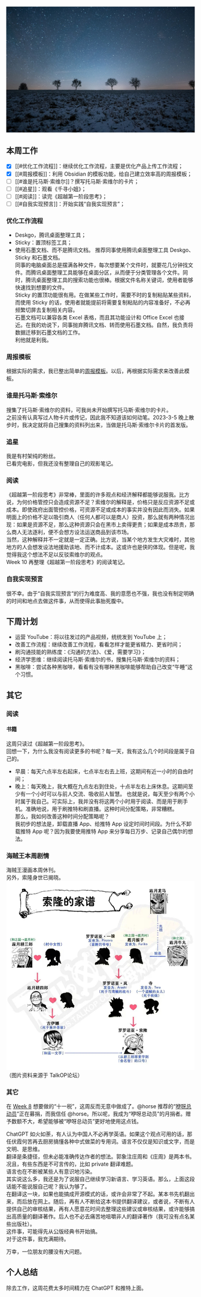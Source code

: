 ![night_sky](/assets/picture/night-sky.jpg)

## 本周工作
- [x] [[#优化工作流程]]：继续优化工作流程，主要是优化产品上传工作流程；
- [x] [[#周报模板]]：利用 Obsidian 的模板功能，给自己建立效率高的周报模板；
- [ ] [[#谁是托马斯·索维尔]]？撰写托马斯·索维尔的卡片；
- [ ] [[#追星]]：观看《千寻小姐》；
- [ ] [[#阅读]]：读完《超越第一阶段思考》；
- [ ] [[#自我实现预言]]：开始实践“自我实现预言”；

### 优化工作流程
- Deskgo，腾讯桌面整理工具；
- Sticky：置顶标签工具；
- 使用石墨文档、而不是腾讯文档。
推荐同事使用腾讯桌面整理工具 Deskgo、Sticky 和石墨文档。<br>同事的电脑桌面总是摆满各种文件，每次想要某个文件时，就要花几分钟找文件。而腾讯桌面整理工具能够在桌面分区，从而便于分类管理各个文件。同时，腾讯桌面整理工具的搜索功能也很棒。根据文件名称关键词，使用者能够快速找到想要的文件。<br>Sticky 的置顶功能很有用。在做某些工作时，需要不时的复制粘贴某些资料，而使用 Sticky 的话，使用者就能提前将需要复制粘贴的内容准备好，不必再频繁切屏去复制相关内容。<br>石墨文档可以兼容各类 Excel 表格，而且其功能设计和 Office Excel 也接近。在我的劝说下，同事抛弃腾讯文档、转而使用石墨文档。自然，我负责将数据迁移到石墨文档的工作。<br>利他就是利我。 

### 周报模板
根据实际的需求，我已整出简单的[周报模板](/templates/周报模板.md)。以后，再根据实际需求来改善此模板。

### 谁是托马斯·索维尔
搜集了托马斯·索维尔的资料，可我尚未开始撰写托马斯·索维尔的卡片。<br>之前没有认真写过人物卡片或传记，因此我不知道该如何动笔。2023-3-5 晚上散步时，我决定就将自己搜集的资料列出来，当做是托马斯·索维尔卡片的首发版。

### 追星
我是有村架纯的粉丝。<br>已看完电影，但我还没有整理自己的观影笔记。

### 阅读
《超越第一阶段思考》非常棒，里面的许多观点和经济解释都能够说服我。比方说，为何价格管控只会造成资源不足？索维尔的解释是，价格只是反应资源不足或成本。即使政府出面管控价格，可资源不足或成本的事实并没有因此而消失。如果明面上的价格不足以吸引商人（任何人都可以是商人）投资，那么就有两种情况出现：如果是资源不足，那么这种资源只会在黑市上卖得更贵；如果是成本昂贵，那么商人无法逐利，便不会想方设法运送商品到该市场。<br>当然，这种解释并不一定就是一定正确。比方说，当某个地方发生大灾难时，其他地方的人会想发设法地援助该地、而不计成本。这或许也是侠的体现。但是呢，我觉得我这个想法不足以反驳索维尔的观点。<br>Week 10 再整理《超越第一阶段思考》的阅读笔记。

### 自我实现预言
很不幸。由于“自我实现预言”的行为难度高、我的意愿也不强，我也没有制定明确的时间和地点去做这件事，从而使得此事胎死腹中。

## 下周计划
- 运营 YouTube：将以往发过的产品视频，统统发到 YouTube 上；
- 改善工作流程：继续改善工作流程，看看怎样才能更省精力、更省时间；
- 刷沟通技能的熟练度：《沟通的方法》、《爱，需要学习》；
- 经济学思维：继续阅读托马斯·索维尔的书，搜集托马斯·索维尔的资料；
- 黑咖啡：尝试各种黑咖啡，看看有没有哪种黑咖啡能够帮助自己改变“午睡”这个习惯。

## 其它
### 阅读
#### 书籍
这周只读过《超越第一阶段思考》。<br>回想一下，为什么我没有阅读更多的书呢？每一天，我有这么几个时间段是属于自己的。
- 早晨：每天六点半左右起床，七点半左右去上班，这期间有近一小时的自由时间；
- 晚上：每天晚上，我大概在九点左右到住处，十点半左右上床休息。这期间至少有一个小时可以与前人交流、吸收前人智慧。
也就是说，每天至少有两个小时属于我自己。可实际上，我并没有将这两个小时用于阅读、而是用于刷手机。准确地说，用于刷推特和刷直播。这种时间分配策略，非常糟糕。<br>那么，我如何改善这种时间分配策略呢？<br>我初步的想法是，卸载直播 App、给推特 App 设定时间时间段。为什么不卸载推特 App 呢？因为我要使用推特 App 来分享每日万步、记录自己偶尔的想法。

### 海贼王本周剧情
海贼王漫画本周休刊。<br>另外，索隆身世已揭晓。
![索隆身世](/assets/picture/one_piece_zoro.jpg)
（图片资料来源于 TalkOP论坛）

### 其它
在 [Week 8](2023_week_8.md) 想要做的“十一税”，这周反而无意中做成了。@horse 推荐的“[咿呀总动员](https://mp.weixin.qq.com/s/GhfUZMyS2jTXCPkJWoneHQ)”正在募捐，而我信任 @horse。所以呢，我成为“咿呀总动员”的月捐者。赠予数额不大，希望能够被“咿呀总动员”更好地使用这点钱。<br>

ChatGPT 如火如荼，有人认为中国人不必再学英语。如果这个观点可用的话，那任伏霞何苦再去厨房搞懂各种中式做菜的专用词。语言不仅仅是知识或文字，而是文明、是思维。<br>翻译是条捷径，但未必能准确传达作者的想法。郭象注庄周和《庄周》是两本书。 <br>况且，有些东西是不可言传的，比如 private 翻译难题。<br>语言也在不断被某些人有意识地污染。 <br>其实说这么多，我还是为了说服自己继续学习新语言、学习英语。那么，上面这段话能不能说服自己呢？我认为够了。<br>在翻译这一块，如果也能搞成开源模式的话，或许会非常了不起。某本书先机翻出来，而后放在网上。随后，再有人不断给这本书提供翻译建议，或者说，不断有人提供自己的审核结果，再有人愿意花时间去整理这些建议或审核结果，或许能够搞出高质量的翻译著作。后人也不必去痛苦地咀嚼非人的翻译著作（我可没有点名某些出版社）。<br>这件事，可能得先从公版经典书开始搞。<br>对于这件事，我充满期待。<br>

万幸，一位朋友的腰没有大问题。

## 个人总结
除去工作，这周花费太多时间精力在 ChatGPT 和推特上面。